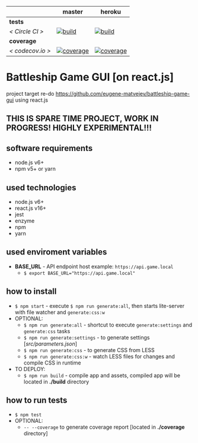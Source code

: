 [circle.ci-master-badge]: https://circleci.com/gh/eugene-matvejev/battleship-game-gui-react-js/tree/master.svg?style=svg
[circle.ci-master-link]: https://circleci.com/gh/eugene-matvejev/battleship-game-gui-react-js/tree/master
[codecov.io-master-badge]: https://codecov.io/gh/eugene-matvejev/battleship-game-gui-react-js/branch/master/graph/badge.svg
[codecov.io-master-link]: https://codecov.io/gh/eugene-matvejev/battleship-game-gui-react-js/branch/master

[circle.ci-heroku-badge]: https://circleci.com/gh/eugene-matvejev/battleship-game-gui-react-js/tree/heroku.svg?style=svg
[circle.ci-heroku-link]: https://circleci.com/gh/eugene-matvejev/battleship-game-gui-react-js/tree/heroku
[codecov.io-heroku-badge]: https://codecov.io/gh/eugene-matvejev/battleship-game-gui-react-js/branch/heroku/graph/badge.svg
[codecov.io-heroku-link]: https://codecov.io/gh/eugene-matvejev/battleship-game-gui-react-js/branch/heroku

|                  | master                                                         | heroku
|---               |---                                                             |---
| __tests__        |
| _< Circle CI >_  | [![build][circle.ci-master-badge]][circle.ci-master-link]      | [![build][circle.ci-heroku-badge]][circle.ci-heroku-link]
| __coverage__     |
| _< codecov.io >_ | [![coverage][codecov.io-master-badge]][codecov.io-master-link] | [![coverage][codecov.io-heroku-badge]][codecov.io-heroku-link]

# Battleship Game GUI [on react.js]
project target re-do https://github.com/eugene-matvejev/battleship-game-gui using react.js

## THIS IS SPARE TIME PROJECT, WORK IN PROGRESS! HIGHLY EXPERIMENTAL!!!

## software requirements
 * node.js v6+
 * npm v5+ or yarn

## used technologies
 * node.js v6+
 * react.js v16+
 * jest
 * enzyme
 * npm
 * yarn
  
## used enviroment variables
 * __BASE_URL__ - API endpoint host example: `https://api.game.local`
   * `$ export BASE_URL="https://api.game.local"`
 
## how to install
 * `$ npm start` - execute `$ npm run generate:all`, then starts lite-server with file watcher and `generate:css:w`
 * OPTIONAL:
   * `$ npm run generate:all` - shortcut to execute `generate:settings` and `generate:css` tasks
   * `$ npm run generate:settings` - to generate settings [_src/parameters.json_]
   * `$ npm run generate:css` - to generate CSS from LESS
   * `$ npm run generate:css:w` - watch LESS files for changes and compile CSS in runtime
 * TO DEPLOY:
   * `$ npm run build` - compile app and assets, compiled app will be located in __./build__ directory

## how to run tests
 * `$ npm test`
 * OPTIONAL:
   * `-- --coverage` to generate coverage report [located in __./coverage__ directory]
